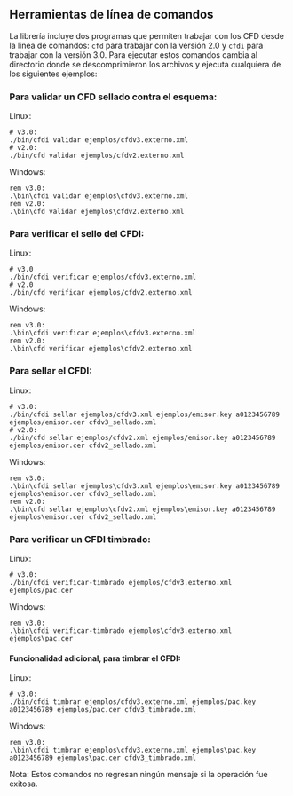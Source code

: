 ## Herramientas de línea de comandos

La librería incluye dos programas que permiten trabajar con los CFD desde la 
linea de comandos: ```cfd``` para trabajar con la versión 2.0 y ```cfdi``` para trabajar 
con la versión 3.0. Para ejecutar estos comandos cambia al directorio donde se 
descomprimieron los archivos y ejecuta cualquiera de los siguientes ejemplos:

### Para validar un CFD sellado contra el esquema:

Linux:
```
# v3.0:
./bin/cfdi validar ejemplos/cfdv3.externo.xml
# v2.0:
./bin/cfd validar ejemplos/cfdv2.externo.xml
```

Windows:
```
rem v3.0:
.\bin\cfdi validar ejemplos\cfdv3.externo.xml 
rem v2.0:
.\bin\cfd validar ejemplos\cfdv2.externo.xml 
```


### Para verificar el sello del CFDI:

Linux:
```
# v3.0
./bin/cfdi verificar ejemplos/cfdv3.externo.xml 
# v2.0
./bin/cfd verificar ejemplos/cfdv2.externo.xml 
```

Windows:
```
rem v3.0:
.\bin\cfdi verificar ejemplos\cfdv3.externo.xml 
rem v2.0:
.\bin\cfd verificar ejemplos\cfdv2.externo.xml 
```

### Para sellar el CFDI:

Linux:
```
# v3.0:
./bin/cfdi sellar ejemplos/cfdv3.xml ejemplos/emisor.key a0123456789 ejemplos/emisor.cer cfdv3_sellado.xml 
# v2.0:
./bin/cfd sellar ejemplos/cfdv2.xml ejemplos/emisor.key a0123456789 ejemplos/emisor.cer cfdv2_sellado.xml 
```

Windows:
```
rem v3.0:
.\bin\cfdi sellar ejemplos\cfdv3.xml ejemplos\emisor.key a0123456789 ejemplos\emisor.cer cfdv3_sellado.xml 
rem v2.0:
.\bin\cfd sellar ejemplos\cfdv2.xml ejemplos\emisor.key a0123456789 ejemplos\emisor.cer cfdv2_sellado.xml 
```

### Para verificar un CFDI timbrado:

Linux:
```
# v3.0:
./bin/cfdi verificar-timbrado ejemplos/cfdv3.externo.xml ejemplos/pac.cer
```

Windows:
```
rem v3.0:
.\bin\cfdi verificar-timbrado ejemplos\cfdv3.externo.xml ejemplos\pac.cer
```

#### Funcionalidad adicional, para timbrar el CFDI:

Linux:
```
# v3.0:
./bin/cfdi timbrar ejemplos/cfdv3.externo.xml ejemplos/pac.key a0123456789 ejemplos/pac.cer cfdv3_timbrado.xml
```

Windows:
```
rem v3.0:
.\bin\cfdi timbrar ejemplos\cfdv3.externo.xml ejemplos\pac.key a0123456789 ejemplos\pac.cer cfdv3_timbrado.xml
```

Nota: Estos comandos no regresan ningún mensaje si la operación fue exitosa.